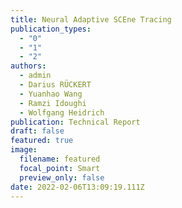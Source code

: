 ```yaml
---
title: Neural Adaptive SCEne Tracing
publication_types:
  - "0"
  - "1"
  - "2"
authors:
  - admin
  - Darius RÜCKERT
  - Yuanhao Wang
  - Ramzi Idoughi
  - Wolfgang Heidrich
publication: Technical Report
draft: false
featured: true
image:
  filename: featured
  focal_point: Smart
  preview_only: false
date: 2022-02-06T13:09:19.111Z
---
```

